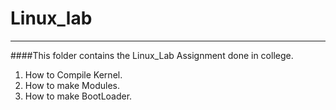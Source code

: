 # Linux_lab
---------------------
####This folder contains the Linux_Lab Assignment done in college.

1. How to Compile Kernel.
2. How to make Modules.
3. How to make BootLoader.


